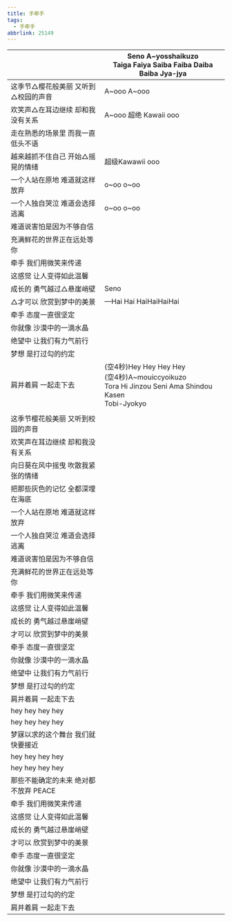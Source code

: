 ```yaml
---
title: 手牵手
tags:
  - 手牵手
abbrlink: 25149
---
```

|      |Seno A~yosshaikuzo<br>Taiga Faiya Saiba Faiba Daiba Baiba Jya-jya|
|--|--|
|这季节△樱花般美丽 又听到△校园的声音|A~ooo A~ooo|
|欢笑声△在耳边继续 却和我没有关系|A~ooo 超绝 Kawaii ooo|
|走在熟悉的场景里 而我一直低头不语|      |
|越来越抓不住自己 开始△摇晃的情绪|超级Kawawii ooo|
|一个人站在原地 难道就这样放弃|o~oo o~oo|
|一个人独自哭泣 难道会选择逃离|o~oo o~oo|
|难道说害怕是因为不够自信|      |
|充满鲜花的世界正在远处等你|      |
|牵手 我们用微笑来传递|      |
|这感觉 让人变得如此温馨|      |
|成长的 勇气越过△悬崖峭壁|Seno|
|△才可以 欣赏到梦中的美景|—Hai Hai HaiHaiHaiHai|
|牵手 态度一直很坚定|      |
|你就像 沙漠中的一滴水晶|      |
|绝望中 让我们有力气前行|      |
|梦想 是打过勾的约定|      |
|肩并着肩 一起走下去|(空4秒)Hey Hey Hey Hey<br>(空4秒)A~mouiccyoikuzo<br>Tora Hi Jinzou Seni Ama Shindou Kasen<br>Tobi-Jyokyo|
|      |      |
|这季节樱花般美丽 又听到校园的声音|      |
|欢笑声在耳边继续 却和我没有关系|      |
|向日葵在风中摇曳 吹散我紧张的情绪|      |
|把那些灰色的记忆 全都深埋在海底|      |
|一个人站在原地 难道就这样放弃|      |
|一个人独自哭泣 难道会选择逃离|      |
|难道说害怕是因为不够自信|      |
|充满鲜花的世界正在远处等你|      |
|牵手 我们用微笑来传递|      |
|这感觉 让人变得如此温馨|      |
|成长的 勇气越过悬崖峭壁|      |
|才可以 欣赏到梦中的美景|      |
|牵手 态度一直很坚定|      |
|你就像 沙漠中的一滴水晶|      |
|绝望中 让我们有力气前行|      |
|梦想 是打过勾的约定|      |
|肩并着肩 一起走下去|      |
|hey hey hey hey|      |
|hey hey hey hey|      |
|梦寐以求的这个舞台 我们就快要接近|      |
|hey hey hey hey|      |
|hey hey hey hey|      |
|那些不能确定的未来 绝对都不放弃 PEACE|      |
|牵手 我们用微笑来传递|      |
|这感觉 让人变得如此温馨|      |
|成长的 勇气越过悬崖峭壁|      |
|才可以 欣赏到梦中的美景|      |
|牵手 态度一直很坚定|      |
|你就像 沙漠中的一滴水晶|      |
|绝望中 让我们有力气前行|      |
|梦想 是打过勾的约定|      |
|肩并着肩 一起走下去|      |
